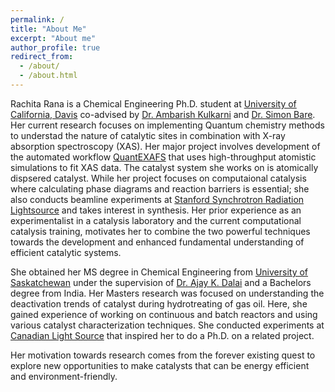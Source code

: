```yaml
---
permalink: /
title: "About Me"
excerpt: "About me"
author_profile: true
redirect_from: 
  - /about/
  - /about.html
---
```


Rachita Rana is a Chemical Engineering Ph.D. student at [University of California, Davis](https://che.engineering.ucdavis.edu/) co-advised by [Dr. Ambarish Kulkarni](https://kulkarni.sf.ucdavis.edu/) and [Dr. Simon Bare](https://profiles.stanford.edu/simon-bare). Her current research focuses on implementing Quantum chemistry methods to understad the nature of catalytic sites in combination with X-ray absorption spectroscopy (XAS). Her major project involves development of the automated workflow [QuantEXAFS](https://github.com/kul-group/QuantEXAFS) that uses high-throughput atomistic simulations to fit XAS data. The catalyst system she works on is atomically dispsered catalyst. While her project focuses on computaional catalysis where calculating phase diagrams and reaction barriers is essential; she also conducts beamline experiments at [Stanford Synchrotron Radiation Lightsource](https://www-ssrl.slac.stanford.edu/) and takes interest in synthesis. Her prior experience as an experimentalist in a catalysis laboratory and the current computational catalysis training, motivates her to combine the two powerful techniques towards the development and enhanced fundamental understanding of efficient catalytic systems.  

She obtained her MS degree in Chemical Engineering from [University of Saskatchewan](https://engineering.usask.ca/departments/cbe.php#AbouttheDepartment) under the supervision of [Dr. Ajay K. Dalai](https://engineering.usask.ca/people/cbe/dalai,ajay.php#research_areas) and a Bachelors degree from India. Her Masters research was focused on understanding the deactivation trends of catalyst during hydrotreating of gas oil. Here, she gained experience of working on continuous and batch reactors and using various catalyst characterization techniques. She conducted experiments at [Canadian Light Source](https://www.lightsource.ca/index.php) that inspired her to do a Ph.D. on a related project.

Her motivation towards research comes from the forever existing quest to explore new opportunities to make catalysts that can be energy efficient and environment-friendly. 
